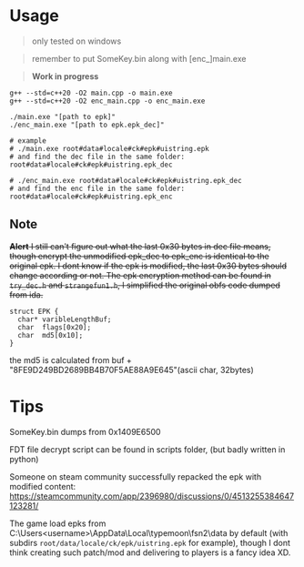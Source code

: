 # Usage
> only tested on windows

> remember to put SomeKey.bin along with [enc_]main.exe

> **Work in progress**

```shell
g++ --std=c++20 -O2 main.cpp -o main.exe
g++ --std=c++20 -O2 enc_main.cpp -o enc_main.exe

./main.exe "[path to epk]"
./enc_main.exe "[path to epk.epk_dec]"

# example
# ./main.exe root#data#locale#ck#epk#uistring.epk
# and find the dec file in the same folder: root#data#locale#ck#epk#uistring.epk_dec

# ./enc_main.exe root#data#locale#ck#epk#uistring.epk_dec
# and find the enc file in the same folder: root#data#locale#ck#epk#uistring.epk_enc
```

## Note
<del> **Alert** I still can't figure out what the last 0x30 bytes in dec file means, though encrypt the unmodified epk_dec to epk_enc is identical to the original epk.
I dont know if the epk is modified, the last 0x30 bytes should change according or not.
The epk encryption method can be found in `try_dec.h` and `strangefun1.h`, I simplified the original obfs code dumped from ida.</del>

```
struct EPK {
  char* varibleLengthBuf;
  char  flags[0x20];
  char  md5[0x10];
}
```
the md5 is calculated from buf + "8FE9D249BD2689BB4B70F5AE88A9E645"(ascii char, 32bytes)

# Tips
SomeKey.bin dumps from 0x1409E6500

FDT file decrypt script can be found in scripts folder, (but badly written in python)

Someone on steam community successfully repacked the epk with modified content: https://steamcommunity.com/app/2396980/discussions/0/4513255384647123281/

The game load epks from C:\Users\<username>\AppData\Local\typemoon\fsn2\data by default (with subdirs `root/data/locale/ck/epk/uistring.epk` for example), though I dont think creating such patch/mod and delivering to players is a fancy idea XD.

